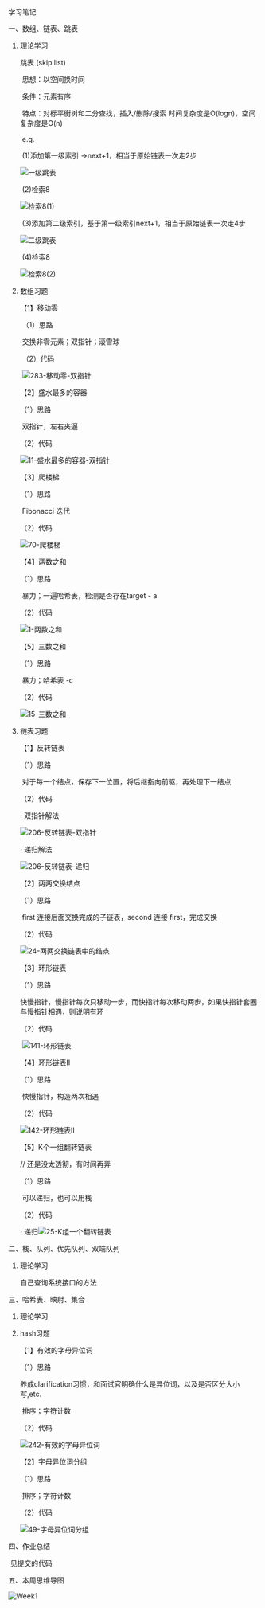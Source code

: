 学习笔记

一、数组、链表、跳表

1. 理论学习

   跳表 (skip list)

   ​	思想：以空间换时间

   ​	条件：元素有序

   ​	特点：对标平衡树和二分查找，插入/删除/搜索 时间复杂度是O(logn)，空间复杂度是O(n)

   ​	e.g. 

   ​	(1)添加第一级索引 ->next+1，相当于原始链表一次走2步

   ![一级跳表](README.assets/一级跳表.png)

   ​	(2)检索8

   ![检索8(1)](README.assets/检索8(1).png)

   ​    (3)添加第二级索引，基于第一级索引next+1，相当于原始链表一次走4步

   ![二级跳表](README.assets/二级跳表.png)

   ​	(4)检索8

   ![检索8(2)](README.assets/检索8(2).png)

2. 数组习题

   【1】移动零

   ​	（1）思路

   ​			交换非零元素；双指针；滚雪球

   ​	（2）代码

   ​		![283-移动零-双指针](README.assets/283-移动零-双指针.png)

   【2】盛水最多的容器

   （1）思路

   ​			双指针，左右夹逼

   （2）代码

   ![11-盛水最多的容器-双指针](README.assets/11-盛水最多的容器-双指针.png)

   【3】爬楼梯

   （1）思路

   ​		Fibonacci 迭代

   （2）代码

   ![70-爬楼梯](README.assets/70-爬楼梯.png)

   【4】两数之和

   （1）思路

   ​	暴力；一遍哈希表，检测是否存在target - a

   （2）代码

   ![1-两数之和](README.assets/1-两数之和.png)

   【5】三数之和

   （1）思路

   ​	暴力；哈希表 -c

   （2）代码

   ![15-三数之和](README.assets/15-三数之和.png)

3. 链表习题

   【1】反转链表

   （1）思路

   ​		对于每一个结点，保存下一位置，将后继指向前驱，再处理下一结点

   （2）代码

   · 双指针解法

   ![206-反转链表-双指针](README.assets/206-反转链表-双指针.png)

   · 递归解法

   ![206-反转链表-递归](README.assets/206-反转链表-递归.jpg)

   【2】两两交换结点

   （1）思路

   ​		first 连接后面交换完成的子链表，second 连接 first，完成交换

   （2）代码

   ![24-两两交换链表中的结点](README.assets/24-两两交换链表中的结点.png)

   【3】环形链表

   （1）思路

   ​		快慢指针，慢指针每次只移动一步，而快指针每次移动两步，如果快指针套圈与慢指针相遇，则说明有环

   （2）代码

   ​	![141-环形链表](README.assets/141-环形链表.png)

   【4】环形链表II

   （1）思路

   ​	快慢指针，构造两次相遇

   （2）代码

   ![142-环形链表II](README.assets/142-环形链表II.png)

   【5】K个一组翻转链表

   // 还是没太透彻，有时间再弄

   （1）思路

   ​		  可以递归，也可以用栈

   （2）代码

      · 递归![25-K组一个翻转链表](README.assets/25-K组一个翻转链表.png)

二、栈、队列、优先队列、双端队列

  1. 理论学习

     自己查询系统接口的方法

三、哈希表、映射、集合

1. 理论学习

2. hash习题

   【1】有效的字母异位词

   （1）思路

   ​		养成clarification习惯，和面试官明确什么是异位词，以及是否区分大小写,etc.

   ​		排序；字符计数

   （2）代码

   ![242-有效的字母异位词](README.assets/242-有效的字母异位词.png)

   【2】字母异位词分组

   （1）思路

   ​		排序；字符计数

   （2）代码

   ![49-字母异位词分组](README.assets/49-字母异位词分组.png)

四、作业总结

​	见提交的代码

五、本周思维导图

![Week1](README.assets/Week1.png)